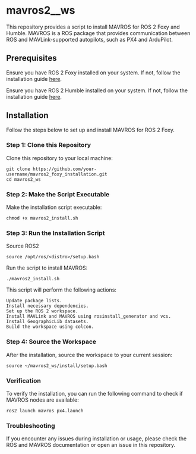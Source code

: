 # mavros2__ws
This repository provides a script to install MAVROS for ROS 2 Foxy and Humble. MAVROS is a ROS package that provides communication between ROS and MAVLink-supported autopilots, such as PX4 and ArduPilot.

## Prerequisites

Ensure you have ROS 2 Foxy installed on your system. If not, follow the installation guide [here](https://docs.ros.org/en/foxy/Installation.html).

Ensure you have ROS 2 Humble installed on your system. If not, follow the installation guide [here](https://docs.ros.org/en/humble/Installation.html).

## Installation

Follow the steps below to set up and install MAVROS for ROS 2 Foxy.

### Step 1: Clone this Repository

Clone this repository to your local machine:

```
git clone https://github.com/your-username/mavros2_foxy_installation.git
cd mavros2_ws
```

### Step 2: Make the Script Executable

Make the installation script executable:
```
chmod +x mavros2_install.sh
```
### Step 3: Run the Installation Script
Source ROS2 <Distro>
```
source /opt/ros/<distro>/setup.bash
```
Run the script to install MAVROS:
```
./mavros2_install.sh
```
This script will perform the following actions:

    Update package lists.
    Install necessary dependencies.
    Set up the ROS 2 workspace.
    Install MAVLink and MAVROS using rosinstall_generator and vcs.
    Install GeographicLib datasets.
    Build the workspace using colcon.

### Step 4: Source the Workspace

After the installation, source the workspace to your current session:
```
source ~/mavros2_ws/install/setup.bash
```
### Verification

To verify the installation, you can run the following command to check if MAVROS nodes are available:
```
ros2 launch mavros px4.launch
```
### Troubleshooting

If you encounter any issues during installation or usage, please check the ROS and MAVROS documentation or open an issue in this repository.
